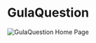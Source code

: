 # GulaQuestion

![GulaQuestion Home Page](https://user-images.githubusercontent.com/64741857/212135179-33f3adef-f8ed-43da-94b9-bcee8e797fe7.png)
